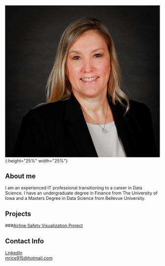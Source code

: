 

![hello](assets/images/bio-photo.jpg){:height="25%" width="25%"}  

## About me


I am an experienced IT professional transitioning to a career in Data Science.  I have an undergraduate degree in Finance from The University of Iowa and a Masters Degree in Data Science from Bellevue University.



## Projects
###[Airline Safety Visualization Project](https://github.com/mlrice/Data_Science_Projects/tree/main/Airline_Safety_Visualization_Project)








## Contact Info
[LinkedIn](https://www.linkedin.com/in/ricemichelle/)\
<mrice915@hotmail.com>
